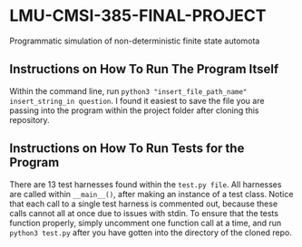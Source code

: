 # LMU-CMSI-385-FINAL-PROJECT
Programmatic simulation of non-deterministic finite state automota

## Instructions on How To Run The Program Itself
Within the command line, run ```python3 "insert_file_path_name" insert_string_in question```. I found it easiest to save the file you are passing into the program within the project folder after cloning this repository.

## Instructions on How To Run Tests for the Program
There are 13 test harnesses found within the ```test.py file```. All harnesses are called within ```__main__()```, after making an instance of a test class. Notice that each call to a single test harness is commented out, because these calls cannot all at once due to issues with stdin. To ensure that the tests function properly, simply uncomment one function call at a time, and run ```python3 test.py``` after you have gotten into the directory of the cloned repo. 
